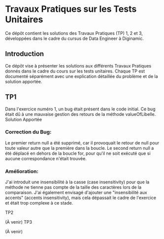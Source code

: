<h1>Travaux Pratiques sur les Tests Unitaires</h1>

Ce dépôt contient les solutions des Travaux Pratiques (TP) 1, 2 et 3, développées dans le cadre du cursus de Data Engineer à Diginamic.

<h2>Introduction</h2>

Ce dépôt vise à présenter les solutions aux différents Travaux Pratiques donnés dans le cadre du cours sur les tests unitaires. Chaque TP est documenté séparément avec une explication détaillée du problème et de la solution apportée.

<h2>TP1</h2>

Dans l'exercice numéro 1, un bug était présent dans le code initial. Ce bug était dû à une mauvaise gestion des retours de la méthode valueOfLibelle.
Solution Apportée

<h3>Correction du Bug:</h3>
    Le premier return null a été supprimé, car il provoquait le retour de null pour toute valeur autre que la première dans la boucle.
    Le second return null a été déplacé en dehors de la boucle for, pour qu'il ne soit exécuté que si aucune correspondance n'était trouvée.

<h3>Amélioration:</h3>
    J'ai introduit une insensibilité à la casse (case insensitivity) pour que la méthode ne tienne pas compte de la taille des caractères lors de la comparaison.
    J'ai également envisagé d'ajouter une "insensibilité aux accents" (accents insensitivity), mais cela dépassait le cadre de l'exercice et était trop complexe à ce stade.

TP2

(À venir)
TP3

(À venir)
